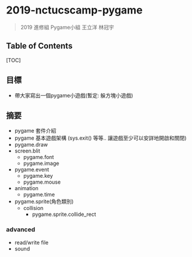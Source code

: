 # 2019-nctucscamp-pygame

> 2019 進修組 Pygame小組 
> 王立洋 林冠宇
## Table of Contents

[TOC]

目標
---

- 帶大家寫出一個pygame小遊戲(暫定: 躲方塊小遊戲)

摘要
---
- pygame 套件介紹
- pygame 基本遊戲架構 (sys.exit() 等等.. 讓遊戲至少可以安詳地開啟和關閉)
- pygame.draw
- screen.blit
    - pygame.font
    - pygame.image
- pygame.event
    - pygame.key
    - pygame.mouse
- animation
    - pygame.time
- pygame.sprite(角色類別)
    - collision
        - pygame.sprite.collide_rect
### advanced
- read/write file
- sound